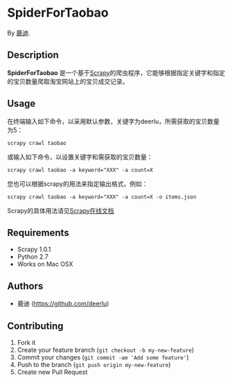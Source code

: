 # SpiderForTaobao

By [鹿迪](https://github.com/deerlu).


## Description
**SpiderForTaobao** 是一个基于[Scrapy](https://github.com/scrapy/scrapy)的爬虫程序，它能够根据指定关键字和指定的宝贝数量爬取淘宝网站上的宝贝成交记录。

## Usage

在终端输入如下命令，以采用默认参数，关键字为deerlu，所需获取的宝贝数量为5：

```console
scrapy crawl taobao
```

或输入如下命令，以设置关键字和需获取的宝贝数量：

```console
scrapy crawl taobao -a keyword="XXX" -a count=X
```

您也可以根据scrapy的用法来指定输出格式，例如：

```console
scrapy crawl taobao -a keyword="XXX" -a count=X -o items.json
```

Scrapy的具体用法请见[Scrapy在线文档](http://doc.scrapy.org/en/latest/)

## Requirements

* Scrapy 1.0.1
* Python 2.7
* Works on Mac OSX

## Authors

* 鹿迪 (https://github.com/deerlu)


## Contributing

1. Fork it
2. Create your feature branch (`git checkout -b my-new-feature`)
3. Commit your changes (`git commit -am 'Add some feature'`)
4. Push to the branch (`git push origin my-new-feature`)
5. Create new Pull Request
